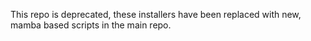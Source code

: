 This repo is deprecated, these installers have been replaced with new, mamba based scripts in the main repo.

